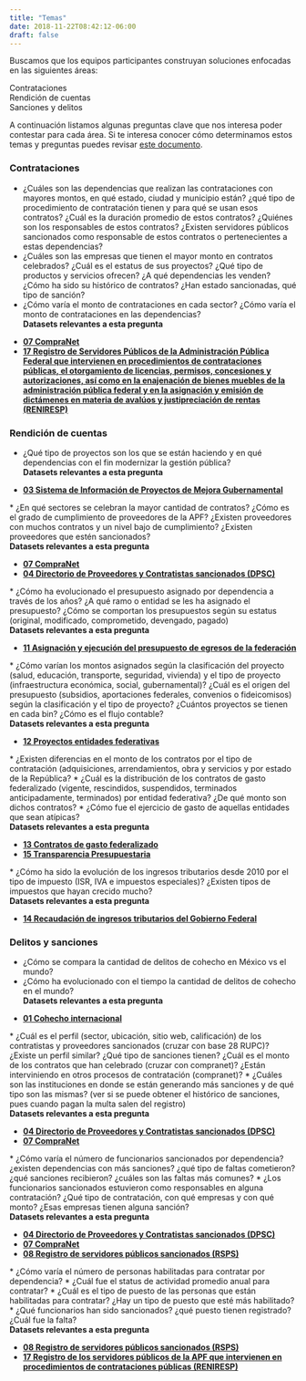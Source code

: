 ```yaml
---
title: "Temas"
date: 2018-11-22T08:42:12-06:00
draft: false
---
```


Buscamos que los equipos participantes construyan soluciones enfocadas en las siguientes áreas:

<div class="row">
<div class="well col-sm-3 tema-box">Contrataciones</div>
<div class="well col-sm-3 tema-box">Rendición de cuentas</div>
<div class="well col-sm-3 tema-box">Sanciones y delitos</div>
</div>

A continuación listamos algunas preguntas clave que nos interesa poder contestar para cada área. Si te interesa conocer cómo determinamos estos temas y preguntas puedes revisar [este documento](https://docs.google.com/document/d/15L8QJo9p-fTwSjxTni4vID3vbjGdcmEjN-X2pY4OZcM/edit?usp=sharing).

### Contrataciones
* ¿Cuáles son las dependencias que realizan las contrataciones con mayores montos, en qué estado, ciudad y municipio están? ¿qué tipo de procedimiento de contratación tienen y para qué se usan esos contratos? ¿Cuál es la duración promedio de estos contratos? ¿Quiénes son los responsables de estos contratos? ¿Existen servidores públicos sancionados como responsable de estos contratos o pertenecientes a estas dependencias?
* ¿Cuáles son las empresas que tienen el mayor monto en contratos celebrados? ¿Cuál es el estatus de sus proyectos? ¿Qué tipo de productos y servicios ofrecen? ¿A qué dependencias les venden? ¿Cómo ha sido su histórico de contratos? ¿Han estado sancionadas, qué tipo de sanción?
* ¿Cómo varía el monto de contrataciones en cada sector? ¿Cómo varía el monto de contrataciones en las dependencias? <br> <strong>Datasets relevantes a esta pregunta
<ul>
	<li><a href="https://github.com/datatonanticorrupcion/07_compranet">07 CompraNet</a></li>
	<li><a href="https://github.com/datatonanticorrupcion/17_servidores_publicos_contrataciones">17 Registro de Servidores Públicos de la Administración Pública Federal que intervienen en procedimientos de contrataciones públicas, el otorgamiento de licencias, permisos, concesiones y autorizaciones, así como en la enajenación de bienes muebles de la administración pública federal y en la asignación y emisión de dictámenes en materia de avalúos y justipreciación de rentas (RENIRESP)</a></li>
</ul></strong>
 
### Rendición de cuentas
* ¿Qué tipo de proyectos son los que se están haciendo y en qué dependencias con el fin modernizar la gestión pública?<br> <strong>Datasets relevantes a esta pregunta
<ul>
	<li><a href="https://github.com/datatonanticorrupcion/03_mejora_gubernamental">03 Sistema de Información de Proyectos de Mejora Gubernamental</a></li>
</ul></strong>
* ¿En qué sectores se celebran la mayor cantidad de contratos? ¿Cómo es el grado de cumplimiento de proveedores de la APF? ¿Existen proveedores con muchos contratos y un nivel bajo de cumplimiento? ¿Existen proveedores que estén sancionados?<br> <strong>Datasets relevantes a esta pregunta
<ul>
	<li><a href="https://github.com/datatonanticorrupcion/07_compranet">07 CompraNet</a></li>
	<li><a href="https://github.com/datatonanticorrupcion/04_proveedores_contratistas_sancionados">04 Directorio de Proveedores y Contratistas sancionados (DPSC)</a></li>
</ul></strong>
* ¿Cómo ha evolucionado el presupuesto asignado por dependencia a través de los años?  ¿A qué ramo o entidad se les ha asignado el presupuesto? ¿Cómo se comportan los presupuestos según su estatus (original, modificado, comprometido, devengado, pagado)<br> <strong>Datasets relevantes a esta pregunta
<ul>
	<li><a href="https://github.com/datatonanticorrupcion/11_presupuesto_egresos">11 Asignación y ejecución del presupuesto de egresos de la federación</a></li>
</ul></strong>
* ¿Cómo varían los montos asignados según la clasificación del proyecto (salud, educación, transporte, seguridad, vivienda) y el tipo de proyecto (infraestructura económica, social, gubernamental)? ¿Cuál es el origen del presupuesto (subsidios, aportaciones federales, convenios o fideicomisos) según la clasificación y el tipo de proyecto? ¿Cuántos proyectos se tienen en cada bin? ¿Cómo es el flujo contable?<br> <strong>Datasets relevantes a esta pregunta
<ul>
	<li><a href="https://github.com/datatonanticorrupcion/12_proyectos_entidades">12 Proyectos entidades federativas</a></li>
</ul></strong>
* ¿Existen diferencias en el monto de los contratos por el tipo de contratación (adquisiciones, arrendamientos, obra y servicios y por estado de la República?
* ¿Cuál es la distribución de los contratos de gasto federalizado (vigente, rescindidos, suspendidos, terminados anticipadamente, terminados) por entidad federativa? ¿De qué monto son dichos contratos?
* ¿Cómo fue el ejercicio de gasto de aquellas entidades que sean atípicas?<br> <strong>Datasets relevantes a esta pregunta
<ul>
	<li><a href="https://github.com/datatonanticorrupcion/13_contratos_gasto">13 Contratos de gasto federalizado</a></li>
	<li><a href="https://github.com/datatonanticorrupcion/15_transparencia_presupuestaria">15 Transparencia Presupuestaria</a></li>
</ul></strong>
* ¿Cómo ha sido la evolución de los ingresos tributarios desde 2010 por el tipo de impuesto (ISR, IVA e impuestos especiales)? ¿Existen tipos de impuestos que hayan crecido mucho?
<br> <strong>Datasets relevantes a esta pregunta
<ul>
	<li><a href="https://github.com/datatonanticorrupcion/14_recaudacion_ingresos_tributarios">14 Recaudación de ingresos tributarios del Gobierno Federal</a></li>
</ul></strong>

### Delitos y sanciones
* ¿Cómo se compara la cantidad de delitos de cohecho en México vs el mundo?
* ¿Cómo ha evolucionado con el tiempo la cantidad de delitos de cohecho en el mundo?<br> <strong>Datasets relevantes a esta pregunta
<ul>
	<li><a href="https://github.com/datatonanticorrupcion/01_cohecho_internacional">01 Cohecho internacional</a></li>
</ul></strong>
* ¿Cuál es el perfil (sector, ubicación, sitio web, calificación) de los contratistas y proveedores sancionados (cruzar con base 28 RUPC)? ¿Existe un perfil similar? ¿Qué tipo de sanciones tienen? ¿Cuál es el monto de los contratos que han celebrado (cruzar con compranet)? ¿Están interviniendo en otros procesos de contratación (compranet)? 
* ¿Cuáles son las instituciones en donde se están generando más sanciones y de qué tipo son las mismas? 
(ver si se puede obtener el histórico de sanciones, pues cuando pagan la multa salen del registro)<br>
<strong>Datasets relevantes a esta pregunta
<ul>
	<li><a href="https://github.com/datatonanticorrupcion/04_proveedores_contratistas_sancionados">04 Directorio de Proveedores y Contratistas sancionados (DPSC)</a></li>
	<li><a href="https://github.com/datatonanticorrupcion/07_compranet">07 CompraNet</a></li>
</ul></strong>
* ¿Cómo varía el número de funcionarios sancionados por dependencia? ¿existen dependencias con más sanciones? ¿qué tipo de faltas cometieron? ¿qué sanciones recibieron? ¿cuáles son las faltas más comunes?
* ¿Los funcionarios sancionados estuvieron como responsables en alguna contratación? ¿Qué tipo de contratación, con qué empresas y con qué monto? ¿Esas empresas tienen alguna sanción?<br> <strong>Datasets relevantes a esta pregunta
<ul>
	<li><a href="https://github.com/datatonanticorrupcion/04_proveedores_contratistas_sancionados">04 Directorio de Proveedores y Contratistas sancionados (DPSC)</a></li>
	<li><a href="https://github.com/datatonanticorrupcion/07_compranet">07 CompraNet</a></li>
	<li><a href="https://github.com/datatonanticorrupcion/08_servidores_publicos_sancionados">08 Registro de servidores públicos sancionados (RSPS)</a></li>
</ul></strong>
* ¿Cómo varía el número de personas habilitadas para contratar por dependencia?
* ¿Cuál fue el status de actividad promedio anual para contratar?
* ¿Cuál es el tipo de puesto de las personas que están habilitadas para contratar? ¿Hay un tipo de puesto que esté más habilitado?
* ¿Qué funcionarios han sido sancionados? ¿qué puesto tienen registrado? ¿Cuál fue la falta?<br> <strong>Datasets relevantes a esta pregunta
<ul>
	<li><a href="https://github.com/datatonanticorrupcion/08_servidores_publicos_sancionados">08 Registro de servidores públicos sancionados (RSPS)</a></li>
	<li><a href="https://github.com/datatonanticorrupcion/17_servidores_publicos_contrataciones">17 Registro de los servidores públicos de la APF que intervienen en procedimientos de contrataciones públicas (RENIRESP)</a></li>
</ul></strong>
